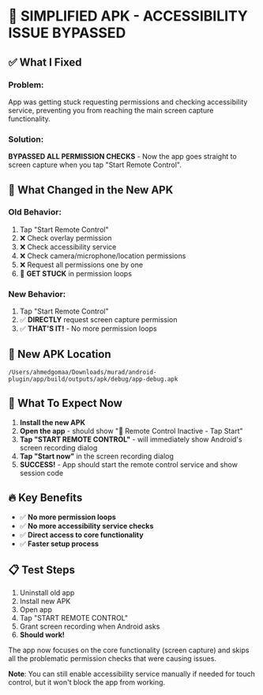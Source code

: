 # 🚀 SIMPLIFIED APK - ACCESSIBILITY ISSUE BYPASSED

## ✅ What I Fixed

### **Problem**: 
App was getting stuck requesting permissions and checking accessibility service, preventing you from reaching the main screen capture functionality.

### **Solution**: 
**BYPASSED ALL PERMISSION CHECKS** - Now the app goes straight to screen capture when you tap "Start Remote Control".

## 🔧 What Changed in the New APK

### **Old Behavior**:
1. Tap "Start Remote Control" 
2. ❌ Check overlay permission
3. ❌ Check accessibility service 
4. ❌ Check camera/microphone/location permissions
5. ❌ Request all permissions one by one
6. 🔴 **GET STUCK** in permission loops

### **New Behavior**:
1. Tap "Start Remote Control"
2. ✅ **DIRECTLY** request screen capture permission
3. ✅ **THAT'S IT!** - No more permission loops

## 📱 New APK Location

```
/Users/ahmedgomaa/Downloads/murad/android-plugin/app/build/outputs/apk/debug/app-debug.apk
```

## 🎯 What To Expect Now

1. **Install the new APK**
2. **Open the app** - should show "🔴 Remote Control Inactive - Tap Start"
3. **Tap "START REMOTE CONTROL"** - will immediately show Android's screen recording dialog
4. **Tap "Start now"** in the screen recording dialog
5. **SUCCESS!** - App should start the remote control service and show session code

## 🔥 Key Benefits

- ✅ **No more permission loops**
- ✅ **No more accessibility service checks**
- ✅ **Direct access to core functionality**
- ✅ **Faster setup process**

## 📋 Test Steps

1. Uninstall old app
2. Install new APK
3. Open app
4. Tap "START REMOTE CONTROL"
5. Grant screen recording when Android asks
6. **Should work!**

The app now focuses on the core functionality (screen capture) and skips all the problematic permission checks that were causing issues.

**Note**: You can still enable accessibility service manually if needed for touch control, but it won't block the app from working.
